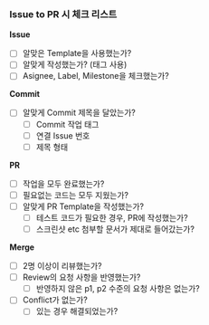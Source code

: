 ### Issue to PR 시 체크 리스트

**Issue**
- [ ]  알맞은 Template을 사용했는가?
- [ ]  알맞게 작성했는가? (태그 사용)
- [ ]  Asignee, Label, Milestone을 체크했는가?

**Commit**
- [ ]  알맞게 Commit 제목을 달았는가?
    - [ ]  Commit 작업 태그
    - [ ]  연결 Issue 번호
    - [ ]  제목 형태

**PR**
- [ ]  작업을 모두 완료했는가?
- [ ]  필요없는 코드는 모두 지웠는가?
- [ ]  알맞게 PR Template을 작성했는가?
    - [ ]  테스트 코드가 필요한 경우, PR에 작성했는가?
    - [ ]  스크린샷 etc 첨부할 문서가 제대로 들어갔는가?

**Merge**
- [ ]  2명 이상이 리뷰했는가?
- [ ]  Review의 요청 사항을 반영했는가?
    - [ ]  반영하지 않은 p1, p2 수준의 요청 사항은 없는가?
- [ ]  Conflict가 없는가?
    - [ ]  있는 경우 해결되었는가?
